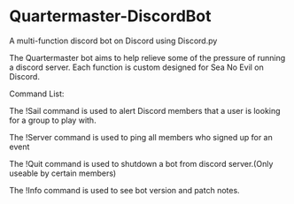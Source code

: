 # Quartermaster-DiscordBot
A multi-function discord bot on Discord using Discord.py 

The Quartermaster bot aims to help relieve some of the pressure of running a discord server. Each function is custom designed for Sea No Evil on Discord.

Command List:

The !Sail command is used to alert Discord members that a user is looking for a group to play with.

The !Server command is used to ping all members who signed up for an event

The !Quit command is used to shutdown a bot from discord server.(Only useable by certain members)

The !Info command is used to see bot version and patch notes.
